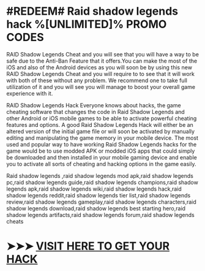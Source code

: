 # #REDEEM# Raid shadow legends hack %[UNLIMITED]% PROMO CODES


RAID Shadow Legends Cheat and you will see that you will have a way to be safe due to the Anti-Ban Feature that it offers.You can make the most of the iOS and also of the Android devices as you will soon be by using this new RAID Shadow Legends Cheat and you will require to to see that it will work with both of these without any problem. We recommend one to take full utilization of it and you will see you will manage to boost your overall game experience with it.
 
RAID Shadow Legends Hack Everyone knows about hacks, the game cheating software that changes the code in Raid Shadow Legends and other Android or iOS mobile games to be able to activate powerful cheating features and options. A good Raid Shadow Legends Hack will either be an altered version of the initial game file or will soon be activated by manually editing and manipulating the game memory in your mobile device. The most used and popular way to have working Raid Shadow Legends hacks for the game would be to use modded APK or modded iOS apps that could simply be downloaded and then installed in your mobile gaming device and enable you to activate all sorts of cheating and hacking options in the game easily. 

Raid shadow legends ,raid shadow legends mod apk,raid shadow legends pc,raid shadow legends guide,raid shadow legends champions,raid shadow legends apk,raid shadow legends wiki,raid shadow legends hack,raid shadow legends reddit,raid shadow legends tier list,raid shadow legends review,raid shadow legends gameplay,raid shadow legends characters,raid shadow legends download,raid shadow legends best starting hero,raid shadow legends artifacts,raid shadow legends forum,raid shadow legends cheats


# ➤➤➤ <a href="https://devilgaming.xyz/raid-shadow-legends">VISIT HERE TO GET YOUR HACK  </a> 
